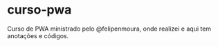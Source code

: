 # curso-pwa
Curso de PWA ministrado pelo @felipenmoura, onde realizei e aqui tem anotações e códigos.
